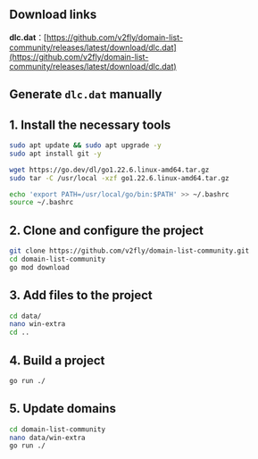 ## Download links

**dlc.dat**：[https://github.com/v2fly/domain-list-community/releases/latest/download/dlc.dat](https://github.com/v2fly/domain-list-community/releases/latest/download/dlc.dat)

## Generate `dlc.dat` manually

## 1. Install the necessary tools

```bash
sudo apt update && sudo apt upgrade -y
sudo apt install git -y
```

```bash
wget https://go.dev/dl/go1.22.6.linux-amd64.tar.gz
sudo tar -C /usr/local -xzf go1.22.6.linux-amd64.tar.gz
```

```bash
echo 'export PATH=/usr/local/go/bin:$PATH' >> ~/.bashrc
source ~/.bashrc
```

## 2. Clone and configure the project

```bash
git clone https://github.com/v2fly/domain-list-community.git
cd domain-list-community
go mod download
```

## 3. Add files to the project

```bash
cd data/
nano win-extra
cd ..
```

## 4. Build a project

```bash
go run ./
```

## 5. Update domains

```bash
cd domain-list-community
nano data/win-extra
go run ./
```
